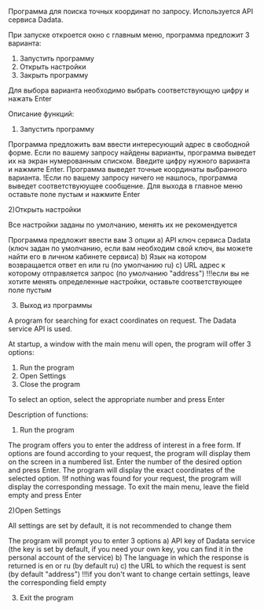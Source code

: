 Программа для поиска точных координат по запросу. Используется API сервиса Dadata.

При запуске откроется окно с главным меню, программа предложит 3 варианта:

1) Запустить программу
2) Открыть настройки
3) Закрыть программу

Для выбора варианта необходимо выбрать соответствующую цифру и нажать Enter

Описание функций:

1) Запустить программу

Программа предложить вам ввести интересующий адрес в свободной форме.
Если по вашему запросу найдены варианты, программа выведет их на экран нумерованным списком. 
Введите цифру нужного варианта и нажмите Enter. Программа выведет точные координаты выбранного варианта.
!Если по вашему запросу ничего не нашлось, программа выведет соответствуюущее сообщение.
Для выхода в главное меню оставьте поле пустым и нажмите Enter

2)Открыть настройки

Все настройки заданы по умолчанию, менять их не рекомендуется

Программа предложит ввести вам 3 опции
a) API ключ сервиса Dadata (ключ задан по умолчанию, если вам необходим свой ключ, вы можете найти его в личном кабинете сервиса)
b) Язык на котором возвращается ответ en или ru (по умолчанию ru)
c) URL адрес к которому отправляется запрос (по умолчанию "address") 
!!!если вы не хотите менять определенные настройки, оставьте соответствующее поле пустым

3) Выход из программы

A program for searching for exact coordinates on request. The Dadata service API is used.

At startup, a window with the main menu will open, the program will offer 3 options:

1) Run the program
2) Open Settings
3) Close the program

To select an option, select the appropriate number and press Enter

Description of functions:

1) Run the program

The program offers you to enter the address of interest in a free form.
If options are found according to your request, the program will display them on the screen in a numbered list. 
Enter the number of the desired option and press Enter. The program will display the exact coordinates of the selected option.
!If nothing was found for your request, the program will display the corresponding message.
To exit the main menu, leave the field empty and press Enter

2)Open Settings

All settings are set by default, it is not recommended to change them

The program will prompt you to enter 3 options
a) API key of Dadata service (the key is set by default, if you need your own key, you can find it in the personal account of the service)
b) The language in which the response is returned is en or ru (by default ru)
c) the URL to which the request is sent (by default "address")
!!!if you don't want to change certain settings, leave the corresponding field empty

3) Exit the program
